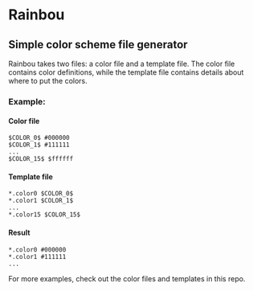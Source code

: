 Rainbou
=======

Simple color scheme file generator
----------------------------------

Rainbou takes two files: a color file and a template file. The color file contains color definitions, while the template file contains details about where to put the colors.

### Example:

#### Color file

```
$COLOR_0$ #000000
$COLOR_1$ #111111
...
$COLOR_15$ $ffffff
```

#### Template file

```
*.color0 $COLOR_0$
*.color1 $COLOR_1$
...
*.color15 $COLOR_15$
```

#### Result

```
*.color0 #000000
*.color1 #111111
...
```

For more examples, check out the color files and templates in this repo.
